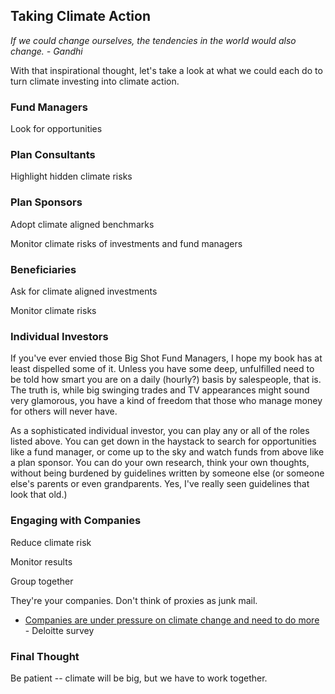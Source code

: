 ## Taking Climate Action

_If we could change ourselves, the tendencies in the world would also change. - Gandhi_

With that inspirational thought, let's take a look at what we could each do to turn climate investing into climate action.

### Fund Managers

Look for opportunities

### Plan Consultants

Highlight hidden climate risks

### Plan Sponsors

Adopt climate aligned benchmarks

Monitor climate risks of investments and fund managers

### Beneficiaries

Ask for climate aligned investments

Monitor climate risks

### Individual Investors

If you've ever envied those Big Shot Fund Managers, I hope my book has at least dispelled some of it.  Unless you have some deep, unfulfilled need to be told how smart you are on a daily (hourly?) basis by salespeople, that is.  The truth is, while big swinging trades and TV appearances might sound very glamorous, you have a kind of freedom that those who manage money for others will never have.  

As a sophisticated individual investor, you can play any or all of the roles listed above.  You can get down in the haystack to search for opportunities like a fund manager, or come up to the sky and watch funds from above like a plan sponsor.  You can do your own research, think your own thoughts, without being burdened by guidelines written by someone else (or someone else's parents or even grandparents.  Yes, I've really seen guidelines that look that old.)

### Engaging with Companies

Reduce climate risk

Monitor results

Group together

They're your companies.  Don't think of proxies as junk mail.

* [Companies are under pressure on climate change and need to do more](https://www2.deloitte.com/us/en/insights/topics/strategy/impact-and-opportunities-of-climate-change-on-business.html) - Deloitte survey

### Final Thought

Be patient -- climate will be big, but we have to work together.
